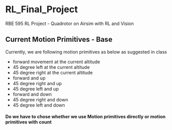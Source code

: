 # RL_Final_Project
RBE 595 RL Project - Quadrotor on Airsim with RL and Vision



## Current Motion Primitives - Base

Currently, we are following motion primitives as below as suggested in class

- forward movement at the current altitude
- 45 degree left at the current altitude 
- 45 degree right at the current altitude 
- forward and up
- 45 degree right and up
- 45 degree left and up
- forward and down
- 45 degree right and down
- 45 degree left and down 


#### Do we have to chose whether we use Motion primitives directly or motion primitives with count 